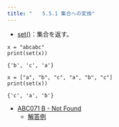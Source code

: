 ```yaml
---
title: "　　5.5.1 集合への変換"
---
```


* [set()](https://docs.python.org/ja/3/library/stdtypes.html#set)：集合を返す。

```python:サンプルコード
x = "abcabc"
print(set(x))
```

```text:実行結果
{'b', 'c', 'a'}
```

```python:サンプルコード
x = ["a", "b", "c", "a", "b", "c"]
print(set(x))
```

```text:実行結果
{'c', 'a', 'b'}
```

- [ABC071 B - Not Found](https://atcoder.jp/contests/abc071/tasks/abc071_b)
    - [解答例](https://atcoder.jp/contests/abc071/submissions/17720727)